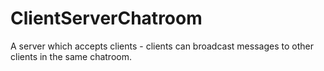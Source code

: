 # ClientServerChatroom
A server which accepts clients - clients can broadcast messages to other clients in the same chatroom.
